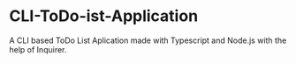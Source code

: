 # CLI-ToDo-ist-Application
A CLI based ToDo List Aplication made with Typescript and Node.js with the help of Inquirer.
